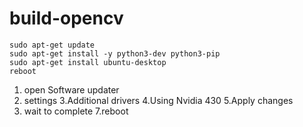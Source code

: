 # build-opencv

```
sudo apt-get update
sudo apt-get install -y python3-dev python3-pip
sudo apt-get install ubuntu-desktop
reboot
```

1. open Software updater 
2. settings
3.Additional drivers 
4.Using Nvidia 430 
5.Apply changes 
6. wait to complete 
7.reboot

